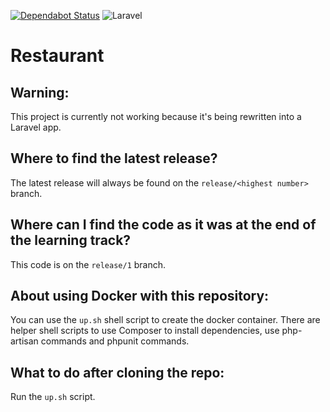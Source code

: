 [![Dependabot Status](https://api.dependabot.com/badges/status?host=github&repo=HonkingGoose/restaurant)](https://dependabot.com)
![Laravel](https://github.com/HonkingGoose/restaurant/workflows/Laravel/badge.svg)

# Restaurant

## Warning:

This project is currently not working because it's being rewritten into a Laravel app.

## Where to find the latest release?

The latest release will always be found on the `release/<highest number>` branch.

## Where can I find the code as it was at the end of the learning track?

This code is on the `release/1` branch.

## About using Docker with this repository:

You can use the `up.sh` shell script to create the docker container.
There are helper shell scripts to use Composer to install dependencies, use php-artisan commands and phpunit commands.

## What to do after cloning the repo:

Run the `up.sh` script.
